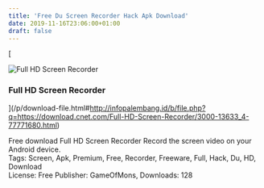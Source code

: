 ```yaml
---
title: 'Free Du Screen Recorder Hack Apk Download'
date: 2019-11-16T23:06:00+01:00
draft: false
---
```


[

![Full HD Screen Recorder](https://dl1.cbsistatic.com/i/r/2018/03/30/88a10a21-360b-4bd9-b2bd-f091448ddb9b/thumbnail/64x64/c06871589c9237933a251e5a71974e42/imgingest-4383750360606748312.png "Full HD Screen Recorder")

### Full HD Screen Recorder

](/p/download-file.html#http://infopalembang.id/b/file.php?q=https://download.cnet.com/Full-HD-Screen-Recorder/3000-13633_4-77771680.html)

Free download Full HD Screen Recorder Record the screen video on your Android device.  
Tags: Screen, Apk, Premium, Free, Recorder, Freeware, Full, Hack, Du, HD, Download  
License: Free Publisher: GameOfMons, Downloads: 128
